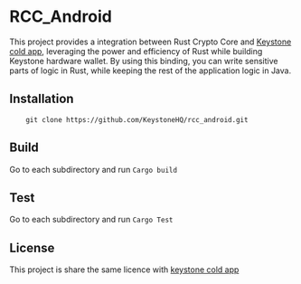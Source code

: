 # RCC_Android

This project provides a integration between Rust Crypto Core and [Keystone cold app](https://github.com/KeystoneHQ/Keystone-cold-app), leveraging the power and efficiency of Rust while building Keystone hardware wallet. By using this binding, you can write sensitive parts of logic in Rust, while keeping the rest of the application logic in Java.


## Installation

```
    git clone https://github.com/KeystoneHQ/rcc_android.git
```

## Build

Go to each subdirectory and run `Cargo build`

## Test

Go to each subdirectory and run `Cargo Test`

## License

This project is share the same licence with [keystone cold app](https://github.com/KeystoneHQ/Keystone-cold-app)